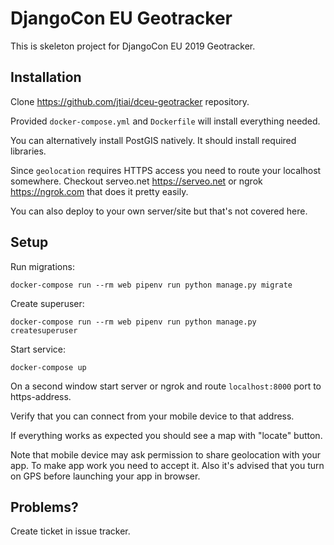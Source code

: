 # DjangoCon EU Geotracker

This is skeleton project for DjangoCon EU 2019 Geotracker.

## Installation

Clone <https://github.com/jtiai/dceu-geotracker> repository.

Provided `docker-compose.yml` and `Dockerfile` will install
everything needed.

You can alternatively install PostGIS natively. It should install required libraries.

Since `geolocation` requires HTTPS access you need to route your localhost
somewhere. Checkout serveo.net <https://serveo.net> or ngrok <https://ngrok.com> that
does it pretty easily.

You can also deploy to your own server/site but that's not covered here.

## Setup

Run migrations:
```
docker-compose run --rm web pipenv run python manage.py migrate
```

Create superuser:
```
docker-compose run --rm web pipenv run python manage.py createsuperuser
```

Start service:
```
docker-compose up
```

On a second window start server or ngrok and route `localhost:8000`
port to https-address.

Verify that you can connect from your mobile device to that address. 

If everything works as expected you should see a map with "locate" button.

Note that mobile device may ask permission to share geolocation with your app.
To make app work you need to accept it. Also it's advised that you
turn on GPS before launching your app in browser.

## Problems?

Create ticket in issue tracker.
